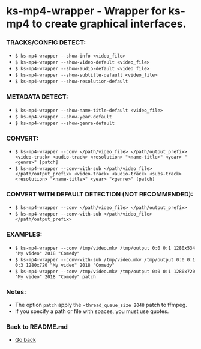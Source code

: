 ks-mp4-wrapper - Wrapper for ks-mp4 to create graphical interfaces.
===================================================================

### TRACKS/CONFIG DETECT:

  * `$ ks-mp4-wrapper --show-info <video_file>`
  * `$ ks-mp4-wrapper --show-video-default <video_file>`
  * `$ ks-mp4-wrapper --show-audio-default <video_file>`
  * `$ ks-mp4-wrapper --show-subtitle-default <video_file>`
  * `$ ks-mp4-wrapper --show-resolution-default`

### METADATA DETECT:
  
  * `$ ks-mp4-wrapper --show-name-title-default <video_file>`
  * `$ ks-mp4-wrapper --show-year-default`
  * `$ ks-mp4-wrapper --show-genre-default`
    
### CONVERT:
  
  * `$ ks-mp4-wrapper --conv </path/video_file> </path/output_prefix> <video-track> <audio-track> <resolution> "<name-title>" <year> "<genre>" [patch]`
  * `$ ks-mp4-wrapper --conv-with-sub </path/video_file> </path/output_prefix> <video-track> <audio-track> <subs-track> <resolution> "<name-title>" <year> "<genre>" [patch]`
    
### CONVERT WITH DEFAULT DETECTION (NOT RECOMMENDED):

  * `$ ks-mp4-wrapper --conv </path/video_file> </path/output_prefix>`
  * `$ ks-mp4-wrapper --conv-with-sub </path/video_file> </path/output_prefix>`
    
### EXAMPLES:

  * `$ ks-mp4-wrapper --conv /tmp/video.mkv /tmp/output 0:0 0:1 1280x534 "My video" 2018 "Comedy"`
  * `$ ks-mp4-wrapper --conv-with-sub /tmp/video.mkv /tmp/output 0:0 0:1 0:3 1280x720 "My video" 2018 "Comedy"`
  * `$ ks-mp4-wrapper --conv /tmp/video.mkv /tmp/output 0:0 0:1 1280x720 "My video" 2018 "Comedy" patch`
    
### Notes:

  * The option `patch` apply the `-thread_queue_size 2048` patch to ffmpeg.
  * If you specify a path or file with spaces, you must use quotes.
    
### Back to README.md
    
* [Go back](https://github.com/q3aql/ks-tools/blob/main/README.md)
  